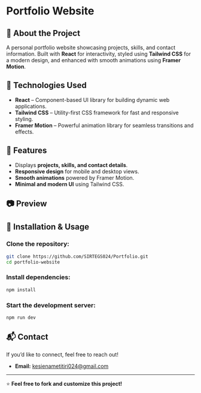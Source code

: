 # Portfolio Website

## 📌 About the Project
A personal portfolio website showcasing projects, skills, and contact information. Built with **React** for interactivity, styled using **Tailwind CSS** for a modern design, and enhanced with smooth animations using **Framer Motion**.

## 🚀 Technologies Used
- **React** – Component-based UI library for building dynamic web applications.
- **Tailwind CSS** – Utility-first CSS framework for fast and responsive styling.
- **Framer Motion** – Powerful animation library for seamless transitions and effects.

## 🎯 Features
- Displays **projects, skills, and contact details**.
- **Responsive design** for mobile and desktop views.
- **Smooth animations** powered by Framer Motion.
- **Minimal and modern UI** using Tailwind CSS.

## 📷 Preview

## 🔧 Installation & Usage

### Clone the repository:
```bash
git clone https://github.com/SIRTEGS024/Portfolio.git
cd portfolio-website
```

### Install dependencies:
```bash
npm install
```

### Start the development server:
```bash
npm run dev
```
## 📬 Contact
If you’d like to connect, feel free to reach out!

- **Email:** [kesienametitiri024@gmail.com](mailto:kesienametitiri024@gmail.com)


---
⭐ **Feel free to fork and customize this project!**
